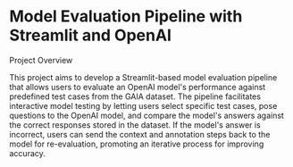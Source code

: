 # Model Evaluation Pipeline with Streamlit and OpenAI

Project Overview

This project aims to develop a Streamlit-based model evaluation pipeline that allows users to evaluate an OpenAI model's performance against predefined test cases from the GAIA dataset. The pipeline facilitates interactive model testing by letting users select specific test cases, pose questions to the OpenAI model, and compare the model's answers against the correct responses stored in the dataset. If the model's answer is incorrect, users can send the context and annotation steps back to the model for re-evaluation, promoting an iterative process for improving accuracy.
